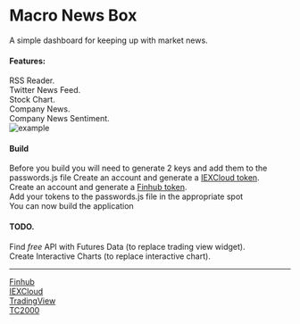 # Macro News Box  
A simple dashboard for keeping up with market news.  
  
#### Features:  
RSS Reader.   
Twitter News Feed.   
Stock Chart.   
Company News.   
Company News Sentiment.   
![example](https://i.imgur.com/FbAmnoq.png)
  
#### Build  
Before you build you will need to generate 2 keys and add them to the passwords.js file
Create an account and generate a <a href="https://iexcloud.io/">IEXCloud token</a>.<br>
Create an account and generate a <a href="https://finnhub.io">Finhub token</a>.<br>
Add your tokens to the passwords.js file in the appropriate spot  
You can now build the application  
  
#### TODO. 
Find *free* API with Futures Data (to replace trading view widget).  
Create Interactive Charts (to replace interactive chart). 

 ____________________________________________
<a href="https://finnhub.io">Finhub</a>
<br>
<a href="https://iexcloud.io">IEXCloud</a>
<br>
<a href="https://www.tradingview.com/widget/">TradingView</a>
<br>
<a href="https://www.tc2000.com">TC2000</a>
<br>